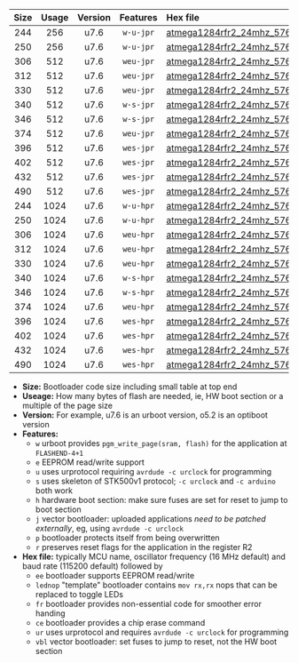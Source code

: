 |Size|Usage|Version|Features|Hex file|
|:-:|:-:|:-:|:-:|:--|
|244|256|u7.6|`w-u-jpr`|[atmega1284rfr2_24mhz_57600bps_ur_vbl.hex](https://raw.githubusercontent.com/stefanrueger/urboot/main/atmega1284rfr2_24mhz_57600bps_ur_vbl.hex)|
|250|256|u7.6|`w-u-jpr`|[atmega1284rfr2_24mhz_57600bps_lednop_ur_vbl.hex](https://raw.githubusercontent.com/stefanrueger/urboot/main/atmega1284rfr2_24mhz_57600bps_lednop_ur_vbl.hex)|
|306|512|u7.6|`weu-jpr`|[atmega1284rfr2_24mhz_57600bps_ee_ur_vbl.hex](https://raw.githubusercontent.com/stefanrueger/urboot/main/atmega1284rfr2_24mhz_57600bps_ee_ur_vbl.hex)|
|312|512|u7.6|`weu-jpr`|[atmega1284rfr2_24mhz_57600bps_ee_lednop_ur_vbl.hex](https://raw.githubusercontent.com/stefanrueger/urboot/main/atmega1284rfr2_24mhz_57600bps_ee_lednop_ur_vbl.hex)|
|330|512|u7.6|`weu-jpr`|[atmega1284rfr2_24mhz_57600bps_ee_lednop_fr_ur_vbl.hex](https://raw.githubusercontent.com/stefanrueger/urboot/main/atmega1284rfr2_24mhz_57600bps_ee_lednop_fr_ur_vbl.hex)|
|340|512|u7.6|`w-s-jpr`|[atmega1284rfr2_24mhz_57600bps_vbl.hex](https://raw.githubusercontent.com/stefanrueger/urboot/main/atmega1284rfr2_24mhz_57600bps_vbl.hex)|
|346|512|u7.6|`w-s-jpr`|[atmega1284rfr2_24mhz_57600bps_lednop_vbl.hex](https://raw.githubusercontent.com/stefanrueger/urboot/main/atmega1284rfr2_24mhz_57600bps_lednop_vbl.hex)|
|374|512|u7.6|`weu-jpr`|[atmega1284rfr2_24mhz_57600bps_ee_lednop_fr_ce_ur_vbl.hex](https://raw.githubusercontent.com/stefanrueger/urboot/main/atmega1284rfr2_24mhz_57600bps_ee_lednop_fr_ce_ur_vbl.hex)|
|396|512|u7.6|`wes-jpr`|[atmega1284rfr2_24mhz_57600bps_ee_vbl.hex](https://raw.githubusercontent.com/stefanrueger/urboot/main/atmega1284rfr2_24mhz_57600bps_ee_vbl.hex)|
|402|512|u7.6|`wes-jpr`|[atmega1284rfr2_24mhz_57600bps_ee_lednop_vbl.hex](https://raw.githubusercontent.com/stefanrueger/urboot/main/atmega1284rfr2_24mhz_57600bps_ee_lednop_vbl.hex)|
|432|512|u7.6|`wes-jpr`|[atmega1284rfr2_24mhz_57600bps_ee_lednop_fr_vbl.hex](https://raw.githubusercontent.com/stefanrueger/urboot/main/atmega1284rfr2_24mhz_57600bps_ee_lednop_fr_vbl.hex)|
|490|512|u7.6|`wes-jpr`|[atmega1284rfr2_24mhz_57600bps_ee_lednop_fr_ce_vbl.hex](https://raw.githubusercontent.com/stefanrueger/urboot/main/atmega1284rfr2_24mhz_57600bps_ee_lednop_fr_ce_vbl.hex)|
|244|1024|u7.6|`w-u-hpr`|[atmega1284rfr2_24mhz_57600bps_ur.hex](https://raw.githubusercontent.com/stefanrueger/urboot/main/atmega1284rfr2_24mhz_57600bps_ur.hex)|
|250|1024|u7.6|`w-u-hpr`|[atmega1284rfr2_24mhz_57600bps_lednop_ur.hex](https://raw.githubusercontent.com/stefanrueger/urboot/main/atmega1284rfr2_24mhz_57600bps_lednop_ur.hex)|
|306|1024|u7.6|`weu-hpr`|[atmega1284rfr2_24mhz_57600bps_ee_ur.hex](https://raw.githubusercontent.com/stefanrueger/urboot/main/atmega1284rfr2_24mhz_57600bps_ee_ur.hex)|
|312|1024|u7.6|`weu-hpr`|[atmega1284rfr2_24mhz_57600bps_ee_lednop_ur.hex](https://raw.githubusercontent.com/stefanrueger/urboot/main/atmega1284rfr2_24mhz_57600bps_ee_lednop_ur.hex)|
|330|1024|u7.6|`weu-hpr`|[atmega1284rfr2_24mhz_57600bps_ee_lednop_fr_ur.hex](https://raw.githubusercontent.com/stefanrueger/urboot/main/atmega1284rfr2_24mhz_57600bps_ee_lednop_fr_ur.hex)|
|340|1024|u7.6|`w-s-hpr`|[atmega1284rfr2_24mhz_57600bps.hex](https://raw.githubusercontent.com/stefanrueger/urboot/main/atmega1284rfr2_24mhz_57600bps.hex)|
|346|1024|u7.6|`w-s-hpr`|[atmega1284rfr2_24mhz_57600bps_lednop.hex](https://raw.githubusercontent.com/stefanrueger/urboot/main/atmega1284rfr2_24mhz_57600bps_lednop.hex)|
|374|1024|u7.6|`weu-hpr`|[atmega1284rfr2_24mhz_57600bps_ee_lednop_fr_ce_ur.hex](https://raw.githubusercontent.com/stefanrueger/urboot/main/atmega1284rfr2_24mhz_57600bps_ee_lednop_fr_ce_ur.hex)|
|396|1024|u7.6|`wes-hpr`|[atmega1284rfr2_24mhz_57600bps_ee.hex](https://raw.githubusercontent.com/stefanrueger/urboot/main/atmega1284rfr2_24mhz_57600bps_ee.hex)|
|402|1024|u7.6|`wes-hpr`|[atmega1284rfr2_24mhz_57600bps_ee_lednop.hex](https://raw.githubusercontent.com/stefanrueger/urboot/main/atmega1284rfr2_24mhz_57600bps_ee_lednop.hex)|
|432|1024|u7.6|`wes-hpr`|[atmega1284rfr2_24mhz_57600bps_ee_lednop_fr.hex](https://raw.githubusercontent.com/stefanrueger/urboot/main/atmega1284rfr2_24mhz_57600bps_ee_lednop_fr.hex)|
|490|1024|u7.6|`wes-hpr`|[atmega1284rfr2_24mhz_57600bps_ee_lednop_fr_ce.hex](https://raw.githubusercontent.com/stefanrueger/urboot/main/atmega1284rfr2_24mhz_57600bps_ee_lednop_fr_ce.hex)|

- **Size:** Bootloader code size including small table at top end
- **Useage:** How many bytes of flash are needed, ie, HW boot section or a multiple of the page size
- **Version:** For example, u7.6 is an urboot version, o5.2 is an optiboot version
- **Features:**
  + `w` urboot provides `pgm_write_page(sram, flash)` for the application at `FLASHEND-4+1`
  + `e` EEPROM read/write support
  + `u` uses urprotocol requiring `avrdude -c urclock` for programming
  + `s` uses skeleton of STK500v1 protocol; `-c urclock` and `-c arduino` both work
  + `h` hardware boot section: make sure fuses are set for reset to jump to boot section
  + `j` vector bootloader: uploaded applications *need to be patched externally*, eg, using `avrdude -c urclock`
  + `p` bootloader protects itself from being overwritten
  + `r` preserves reset flags for the application in the register R2
- **Hex file:** typically MCU name, oscillator frequency (16 MHz default) and baud rate (115200 default) followed by
  + `ee` bootloader supports EEPROM read/write
  + `lednop` "template" bootloader contains `mov rx,rx` nops that can be replaced to toggle LEDs
  + `fr` bootloader provides non-essential code for smoother error handing
  + `ce` bootloader provides a chip erase command
  + `ur` uses urprotocol and requires `avrdude -c urclock` for programming
  + `vbl` vector bootloader: set fuses to jump to reset, not the HW boot section
